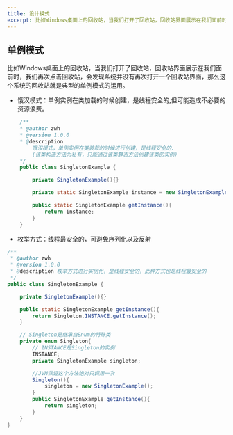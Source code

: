 ```yaml
---
title: 设计模式
excerpt: 比如Windows桌面上的回收站，当我们打开了回收站，回收站界面展示在我们面前时，我们再次点击回收站，会发现系统并没有再次打开一个回收站界面，那么这个系统的回收站就是典型的单例模式的运用。
---
```


## 单例模式
比如Windows桌面上的回收站，当我们打开了回收站，回收站界面展示在我们面前时，我们再次点击回收站，会发现系统并没有再次打开一个回收站界面，那么这个系统的回收站就是典型的单例模式的运用。

- 饿汉模式：单例实例在类加载的时候创建，是线程安全的,但可能造成不必要的资源浪费。
```java
    /**
    * @author zwh
    * @version 1.0.0
    * @description 
        饿汉模式，单例实例在类装载的时候进行创建，是线程安全的.
        (该类构造方法为私有，只能通过该类静态方法创建该类的实例)
    */
    public class SingletonExample {

        private SingletonExample(){}

        private static SingletonExample instance = new SingletonExample();

        public static SingletonExample getInstance(){
            return instance;
        }
    }
```

- 枚举方式：线程最安全的，可避免序列化以及反射
```java
/**
 * @author zwh
 * @version 1.0.0
 * @description 枚举方式进行实例化，是线程安全的，此种方式也是线程最安全的
 */
public class SingletonExample {

    private SingletonExample(){}

    public static SingletonExample getInstance(){
        return Singleton.INSTANCE.getInstance();
    }

    // Singleton是继承自Enum的特殊类
    private enum Singleton{
        // INSTANCE是Singleton的实例
        INSTANCE;
        private SingletonExample singleton;

        //JVM保证这个方法绝对只调用一次
        Singleton(){
            singleton = new SingletonExample();
        }
        public SingletonExample getInstance(){
            return singleton;
        }
    }
}
```